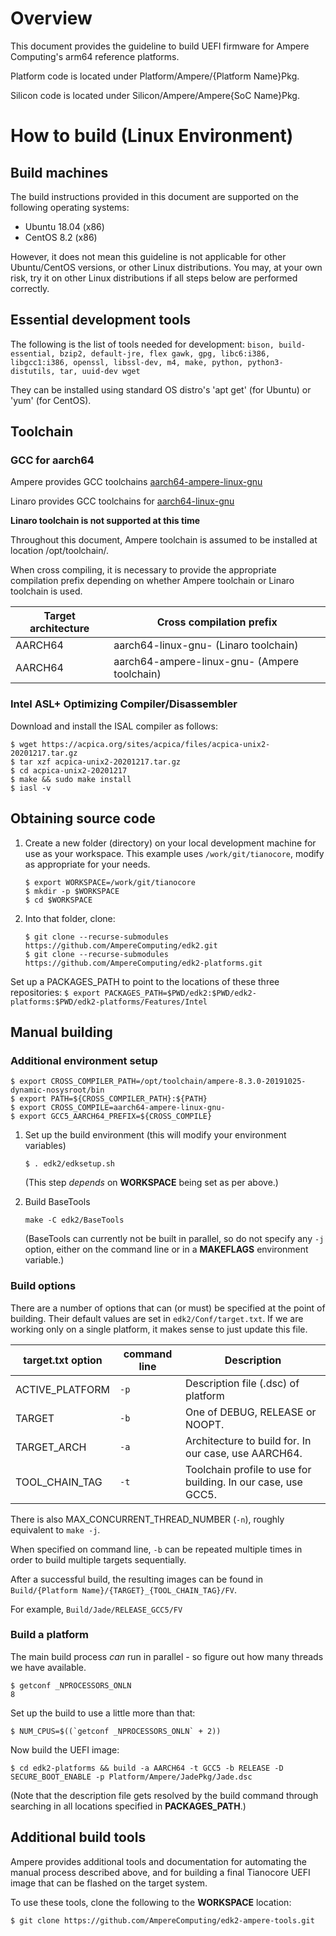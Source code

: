 # Overview

This document provides the guideline to build UEFI firmware for Ampere Computing's arm64 reference platforms.

Platform code is located under Platform/Ampere/{Platform Name}Pkg.

Silicon code is located under Silicon/Ampere/Ampere{SoC Name}Pkg.

# How to build (Linux Environment)

## Build machines
The build instructions provided in this document are supported on the following operating systems:
- Ubuntu 18.04 (x86)
- CentOS 8.2 (x86)

However, it does not mean this guideline is not applicable for other Ubuntu/CentOS versions, or other Linux distributions.
You may, at your own risk, try it on other Linux distributions if all steps below are performed correctly.

## Essential development tools
The following is the list of tools needed for development: `bison, build-essential, bzip2, default-jre, flex
gawk, gpg, libc6:i386, libgcc1:i386, openssl, libssl-dev, m4, make, python, python3-distutils, tar, uuid-dev wget`

They can be installed using standard OS distro's 'apt get' (for Ubuntu) or 'yum' (for CentOS).

## Toolchain

### GCC for aarch64
Ampere provides GCC toolchains
[aarch64-ampere-linux-gnu](https://cdn.amperecomputing.com/tools/compilers/cross/8.3.0/ampere-8.3.0-20191025-dynamic-nosysroot-crosstools.tar.xz)

Linaro provides GCC toolchains for
[aarch64-linux-gnu](https://releases.linaro.org/components/toolchain/binaries/latest/aarch64-linux-gnu/)

**Linaro toolchain is not supported at this time**

Throughout this document, Ampere toolchain is assumed to be installed at location /opt/toolchain/.

When cross compiling, it is necessary to provide the appropriate compilation prefix depending on whether Ampere toolchain or Linaro toolchain is used.

Target architecture | Cross compilation prefix
--------------------|-------------------------
AARCH64             | aarch64-linux-gnu-  (Linaro toolchain)
AARCH64             | aarch64-ampere-linux-gnu- (Ampere toolchain)

### Intel ASL+ Optimizing Compiler/Disassembler
Download and install the ISAL compiler as follows:
   ```
   $ wget https://acpica.org/sites/acpica/files/acpica-unix2-20201217.tar.gz
   $ tar xzf acpica-unix2-20201217.tar.gz
   $ cd acpica-unix2-20201217
   $ make && sudo make install
   $ iasl -v
   ```

## Obtaining source code
1. Create a new folder (directory) on your local development machine
   for use as your workspace. This example uses `/work/git/tianocore`, modify as
   appropriate for your needs.
   ```
   $ export WORKSPACE=/work/git/tianocore
   $ mkdir -p $WORKSPACE
   $ cd $WORKSPACE
   ```
2. Into that folder, clone:
   ```
   $ git clone --recurse-submodules https://github.com/AmpereComputing/edk2.git
   $ git clone --recurse-submodules https://github.com/AmpereComputing/edk2-platforms.git
   ```
Set up a PACKAGES_PATH to point to the locations of these three repositories:
   `$ export PACKAGES_PATH=$PWD/edk2:$PWD/edk2-platforms:$PWD/edk2-platforms/Features/Intel`

## Manual building

### Additional environment setup
   ```
   $ export CROSS_COMPILER_PATH=/opt/toolchain/ampere-8.3.0-20191025-dynamic-nosysroot/bin
   $ export PATH=${CROSS_COMPILER_PATH}:${PATH}
   $ export CROSS_COMPILE=aarch64-ampere-linux-gnu-
   $ export GCC5_AARCH64_PREFIX=${CROSS_COMPILE}
   ```

1. Set up the build environment (this will modify your environment variables)

   `$ . edk2/edksetup.sh`

   (This step _depends_ on **WORKSPACE** being set as per above.)

2. Build BaseTools

   `make -C edk2/BaseTools`

   (BaseTools can currently not be built in parallel, so do not specify any `-j`
   option, either on the command line or in a **MAKEFLAGS** environment
   variable.)

### Build options
There are a number of options that can (or must) be specified at the point of
building. Their default values are set in `edk2/Conf/target.txt`. If we are
working only on a single platform, it makes sense to just update this file.

target.txt option | command line | Description
------------------|--------------|------------
ACTIVE_PLATFORM   | `-p`         | Description file (.dsc) of platform
TARGET            | `-b`         | One of DEBUG, RELEASE or NOOPT.
TARGET_ARCH       | `-a`         | Architecture to build for. In our case, use AARCH64.
TOOL_CHAIN_TAG    | `-t`         | Toolchain profile to use for building. In our case, use GCC5.

There is also MAX_CONCURRENT_THREAD_NUMBER (`-n`), roughly equivalent to
`make -j`.

When specified on command line, `-b` can be repeated multiple times in order to
build multiple targets sequentially.

After a successful build, the resulting images can be found in
`Build/{Platform Name}/{TARGET}_{TOOL_CHAIN_TAG}/FV`.

For example,
`Build/Jade/RELEASE_GCC5/FV`

### Build a platform
The main build process _can_ run in parallel - so figure out how many threads we
have available.
```
$ getconf _NPROCESSORS_ONLN
8
```
Set up the build to use a little more than that:
```
$ NUM_CPUS=$((`getconf _NPROCESSORS_ONLN` + 2))
```
Now build the UEFI image:
```
$ cd edk2-platforms && build -a AARCH64 -t GCC5 -b RELEASE -D SECURE_BOOT_ENABLE -p Platform/Ampere/JadePkg/Jade.dsc
```
(Note that the description file gets resolved by the build command through
searching in all locations specified in **PACKAGES_PATH**.)

## Additional build tools
Ampere provides additional tools and documentation for automating the manual process described above, and for building a final
Tianocore UEFI image that can be flashed on the target system.

To use these tools, clone the following to the **WORKSPACE** location:
```
$ git clone https://github.com/AmpereComputing/edk2-ampere-tools.git
```
